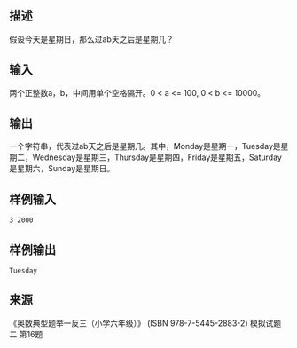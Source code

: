 ## 描述


假设今天是星期日，那么过ab天之后是星期几？

## 输入


两个正整数a，b，中间用单个空格隔开。0 < a <= 100, 0 < b <= 10000。

## 输出


一个字符串，代表过ab​天之后是星期几。其中，Monday是星期一，Tuesday是星期二，Wednesday是星期三，Thursday是星期四，Friday是星期五，Saturday是星期六，Sunday是星期日。

## 样例输入


```
3 2000
```


## 样例输出


```
Tuesday
```


## 来源


《奥数典型题举一反三（小学六年级）》 (ISBN 978-7-5445-2883-2) 模拟试题二 第16题

